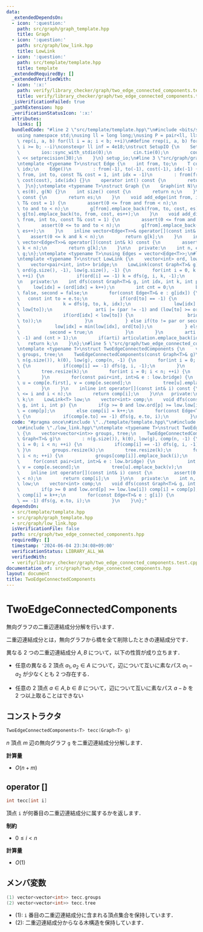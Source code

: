 ```yaml
---
data:
  _extendedDependsOn:
  - icon: ':question:'
    path: src/graph/graph_template.hpp
    title: Graph
  - icon: ':question:'
    path: src/graph/low_link.hpp
    title: LowLink
  - icon: ':question:'
    path: src/template/template.hpp
    title: template
  _extendedRequiredBy: []
  _extendedVerifiedWith:
  - icon: ':x:'
    path: verify/library_checker/graph/two_edge_connected_components.test.cpp
    title: verify/library_checker/graph/two_edge_connected_components.test.cpp
  _isVerificationFailed: true
  _pathExtension: hpp
  _verificationStatusIcon: ':x:'
  attributes:
    links: []
  bundledCode: "#line 2 \"src/template/template.hpp\"\n#include <bits/stdc++.h>\n\
    using namespace std;\nusing ll = long long;\nusing P = pair<ll, ll>;\n#define\
    \ rep(i, a, b) for(ll i = a; i < b; ++i)\n#define rrep(i, a, b) for(ll i = a;\
    \ i >= b; --i)\nconstexpr ll inf = 4e18;\nstruct SetupIO {\n    SetupIO() {\n\
    \        ios::sync_with_stdio(0);\n        cin.tie(0);\n        cout << fixed\
    \ << setprecision(30);\n    }\n} setup_io;\n#line 3 \"src/graph/graph_template.hpp\"\
    \ntemplate <typename T>\nstruct Edge {\n    int from, to;\n    T cost;\n    int\
    \ idx;\n    Edge()\n        : from(-1), to(-1), cost(-1), idx(-1) {}\n    Edge(int\
    \ from, int to, const T& cost = 1, int idx = -1)\n        : from(from), to(to),\
    \ cost(cost), idx(idx) {}\n    operator int() const {\n        return to;\n  \
    \  }\n};\ntemplate <typename T>\nstruct Graph {\n    Graph(int N)\n        : n(N),\
    \ es(0), g(N) {}\n    int size() const {\n        return n;\n    }\n    int edge_size()\
    \ const {\n        return es;\n    }\n    void add_edge(int from, int to, const\
    \ T& cost = 1) {\n        assert(0 <= from and from < n);\n        assert(0 <=\
    \ to and to < n);\n        g[from].emplace_back(from, to, cost, es);\n       \
    \ g[to].emplace_back(to, from, cost, es++);\n    }\n    void add_directed_edge(int\
    \ from, int to, const T& cost = 1) {\n        assert(0 <= from and from < n);\n\
    \        assert(0 <= to and to < n);\n        g[from].emplace_back(from, to, cost,\
    \ es++);\n    }\n    inline vector<Edge<T>>& operator[](const int& k) {\n    \
    \    assert(0 <= k and k < n);\n        return g[k];\n    }\n    inline const\
    \ vector<Edge<T>>& operator[](const int& k) const {\n        assert(0 <= k and\
    \ k < n);\n        return g[k];\n    }\n\n   private:\n    int n, es;\n    vector<vector<Edge<T>>>\
    \ g;\n};\ntemplate <typename T>\nusing Edges = vector<Edge<T>>;\n#line 4 \"src/graph/low_link.hpp\"\
    \ntemplate <typename T>\nstruct LowLink {\n    vector<int> ord, low, articulation;\n\
    \    vector<pair<int, int>> bridge;\n    LowLink(const Graph<T>& g)\n        :\
    \ ord(g.size(), -1), low(g.size(), -1) {\n        for(int i = 0, k = 0; i < g.size();\
    \ ++i) {\n            if(ord[i] == -1) k = dfs(g, i, k, -1);\n        }\n    }\n\
    \n   private:\n    int dfs(const Graph<T>& g, int idx, int k, int par) {\n   \
    \     low[idx] = (ord[idx] = k++);\n        int cnt = 0;\n        bool arti =\
    \ false, second = false;\n        for(const Edge<T>& e : g[idx]) {\n         \
    \   const int to = e.to;\n            if(ord[to] == -1) {\n                ++cnt;\n\
    \                k = dfs(g, to, k, idx);\n                low[idx] = min(low[idx],\
    \ low[to]);\n                arti |= (par != -1) and (low[to] >= ord[idx]);\n\
    \                if(ord[idx] < low[to]) {\n                    bridge.emplace_back(minmax(idx,\
    \ to));\n                }\n            } else if(to != par or second) {\n   \
    \             low[idx] = min(low[idx], ord[to]);\n            } else {\n     \
    \           second = true;\n            }\n        }\n        arti |= (par ==\
    \ -1) and (cnt > 1);\n        if(arti) articulation.emplace_back(idx);\n     \
    \   return k;\n    }\n};\n#line 5 \"src/graph/two_edge_connected_components.hpp\"\
    \ntemplate <typename T>\nstruct TwoEdgeConnectedComponents {\n    vector<vector<int>>\
    \ groups, tree;\n    TwoEdgeConnectedComponents(const Graph<T>& g)\n        :\
    \ n(g.size()), k(0), low(g), comp(n, -1) {\n        for(int i = 0; i < n; ++i)\
    \ {\n            if(comp[i] == -1) dfs(g, i, -1);\n        }\n        groups.resize(k);\n\
    \        tree.resize(k);\n        for(int i = 0; i < n; ++i) {\n            groups[comp[i]].emplace_back(i);\n\
    \        }\n        for(const pair<int, int>& e : low.bridge) {\n            int\
    \ u = comp[e.first], v = comp[e.second];\n            tree[u].emplace_back(v);\n\
    \        }\n    }\n    inline int operator[](const int& i) const {\n        assert(0\
    \ <= i and i < n);\n        return comp[i];\n    }\n\n   private:\n    int n,\
    \ k;\n    LowLink<T> low;\n    vector<int> comp;\n    void dfs(const Graph<T>&\
    \ g, int i, int p) {\n        if(p >= 0 and low.ord[p] >= low.low[i]) comp[i]\
    \ = comp[p];\n        else comp[i] = k++;\n        for(const Edge<T>& e : g[i])\
    \ {\n            if(comp[e.to] == -1) dfs(g, e.to, i);\n        }\n    }\n};\n"
  code: "#pragma once\n#include \"../template/template.hpp\"\n#include \"./graph_template.hpp\"\
    \n#include \"./low_link.hpp\"\ntemplate <typename T>\nstruct TwoEdgeConnectedComponents\
    \ {\n    vector<vector<int>> groups, tree;\n    TwoEdgeConnectedComponents(const\
    \ Graph<T>& g)\n        : n(g.size()), k(0), low(g), comp(n, -1) {\n        for(int\
    \ i = 0; i < n; ++i) {\n            if(comp[i] == -1) dfs(g, i, -1);\n       \
    \ }\n        groups.resize(k);\n        tree.resize(k);\n        for(int i = 0;\
    \ i < n; ++i) {\n            groups[comp[i]].emplace_back(i);\n        }\n   \
    \     for(const pair<int, int>& e : low.bridge) {\n            int u = comp[e.first],\
    \ v = comp[e.second];\n            tree[u].emplace_back(v);\n        }\n    }\n\
    \    inline int operator[](const int& i) const {\n        assert(0 <= i and i\
    \ < n);\n        return comp[i];\n    }\n\n   private:\n    int n, k;\n    LowLink<T>\
    \ low;\n    vector<int> comp;\n    void dfs(const Graph<T>& g, int i, int p) {\n\
    \        if(p >= 0 and low.ord[p] >= low.low[i]) comp[i] = comp[p];\n        else\
    \ comp[i] = k++;\n        for(const Edge<T>& e : g[i]) {\n            if(comp[e.to]\
    \ == -1) dfs(g, e.to, i);\n        }\n    }\n};"
  dependsOn:
  - src/template/template.hpp
  - src/graph/graph_template.hpp
  - src/graph/low_link.hpp
  isVerificationFile: false
  path: src/graph/two_edge_connected_components.hpp
  requiredBy: []
  timestamp: '2024-06-04 23:34:08+09:00'
  verificationStatus: LIBRARY_ALL_WA
  verifiedWith:
  - verify/library_checker/graph/two_edge_connected_components.test.cpp
documentation_of: src/graph/two_edge_connected_components.hpp
layout: document
title: TwoEdgeConnectedComponents
---
```


# TwoEdgeConnectedComponents

無向グラフの二重辺連結成分分解を行います．

二重辺連結成分とは，無向グラフから橋を全て削除したときの連結成分です．

異なる $2$ つの二重辺連結成分 $A, B$ について，以下の性質が成り立ちます．

- 任意の異なる $2$ 頂点 $a_1, a_2 \in A$ について，辺について互いに素なパス $a_1 - a_2$ が少なくとも $2$ つ存在する．

- 任意の $2$ 頂点 $a \in A, b \in B$ について，辺について互いに素なパス $a - b$ を $2$ つ以上取ることはできない

## コンストラクタ

```cpp
TwoEdgeConnectedComponents<T> tecc(Graph<T> g)
```

$n$ 頂点 $m$ 辺の無向グラフ `g` を二重辺連結成分分解します．

**計算量**

- $O(n + m)$

## operator []

```cpp
int tecc[int i]
```

頂点 `i` が何番目の二重辺連結成分に属するかを返します．

**制約**

- $0 \leq i < n$

**計算量**

- $O(1)$

## メンバ変数

```cpp
(1) vector<vector<int>> tecc.groups
(2) vector<vector<int>> tecc.tree
```

- (1): `i` 番目の二重辺連結成分に含まれる頂点集合を保持しています．
- (2): 二重辺連結成分からなる木構造を保持しています．